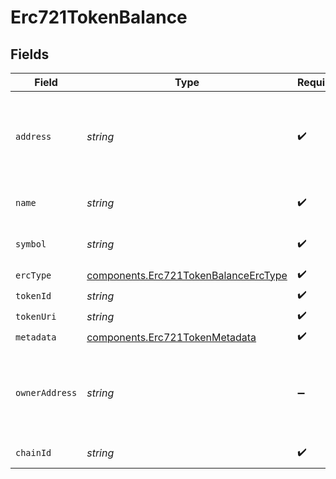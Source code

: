 # Erc721TokenBalance


## Fields

| Field                                                                                        | Type                                                                                         | Required                                                                                     | Description                                                                                  | Example                                                                                      |
| -------------------------------------------------------------------------------------------- | -------------------------------------------------------------------------------------------- | -------------------------------------------------------------------------------------------- | -------------------------------------------------------------------------------------------- | -------------------------------------------------------------------------------------------- |
| `address`                                                                                    | *string*                                                                                     | :heavy_check_mark:                                                                           | A wallet or contract address in mixed-case checksum encoding.                                | 0x71C7656EC7ab88b098defB751B7401B5f6d8976F                                                   |
| `name`                                                                                       | *string*                                                                                     | :heavy_check_mark:                                                                           | The contract name.                                                                           | Wrapped AVAX                                                                                 |
| `symbol`                                                                                     | *string*                                                                                     | :heavy_check_mark:                                                                           | The contract symbol.                                                                         | WAVAX                                                                                        |
| `ercType`                                                                                    | [components.Erc721TokenBalanceErcType](../../models/components/erc721tokenbalanceerctype.md) | :heavy_check_mark:                                                                           | N/A                                                                                          |                                                                                              |
| `tokenId`                                                                                    | *string*                                                                                     | :heavy_check_mark:                                                                           | N/A                                                                                          |                                                                                              |
| `tokenUri`                                                                                   | *string*                                                                                     | :heavy_check_mark:                                                                           | N/A                                                                                          |                                                                                              |
| `metadata`                                                                                   | [components.Erc721TokenMetadata](../../models/components/erc721tokenmetadata.md)             | :heavy_check_mark:                                                                           | N/A                                                                                          |                                                                                              |
| `ownerAddress`                                                                               | *string*                                                                                     | :heavy_minus_sign:                                                                           | A wallet or contract address in mixed-case checksum encoding.                                | 0x71C7656EC7ab88b098defB751B7401B5f6d8976F                                                   |
| `chainId`                                                                                    | *string*                                                                                     | :heavy_check_mark:                                                                           | The evm chain id.                                                                            | 43114                                                                                        |